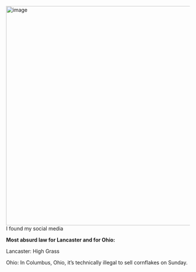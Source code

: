 <img width="960" height="600" alt="image" src="https://github.com/user-attachments/assets/869b9cbb-f6a7-42e9-bbbe-39c0e7cdde17" />
I found my social media

**Most absurd law for Lancaster and for Ohio:**

Lancaster: High Grass

Ohio: In Columbus, Ohio, it’s technically illegal to sell cornflakes on Sunday.
